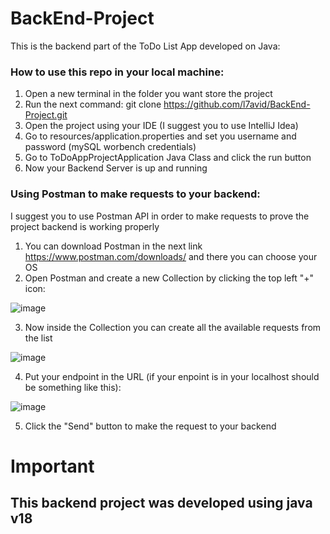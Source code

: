 # BackEnd-Project

This is the backend part of the ToDo List App developed on Java:


### How to use this repo in your local machine:
1. Open a new terminal in the folder you want store the project
2. Run the next command: git clone https://github.com/l7avid/BackEnd-Project.git
3. Open the project using your IDE (I suggest you to use IntelliJ Idea)
4. Go to resources/application.properties and set you username and password (mySQL worbench credentials)
5. Go to ToDoAppProjectApplication Java Class and click the run button
6. Now your Backend Server is up and running

### Using Postman to make requests to your backend:
I suggest you to use Postman API in order to make requests to prove the project backend is working properly
1. You can download Postman in the next link https://www.postman.com/downloads/ and there you can choose your OS
2. Open Postman and create a new Collection by clicking the top left "+" icon:

![image](https://user-images.githubusercontent.com/41309437/167268752-326358a7-ee92-4102-a6af-545bc4e45620.png)

3. Now inside the Collection you can create all the available requests from the list

![image](https://user-images.githubusercontent.com/41309437/167268824-99cd292b-80f6-4b74-91fa-8ebdea41f986.png)

4. Put your endpoint in the URL (if your enpoint is in your localhost should be something like this):

![image](https://user-images.githubusercontent.com/41309437/167268916-2190e759-c9eb-4112-b6f3-b42234a4c79f.png)

5. Click the "Send" button to make the request to your backend

# Important
## This backend project was developed using java v18
